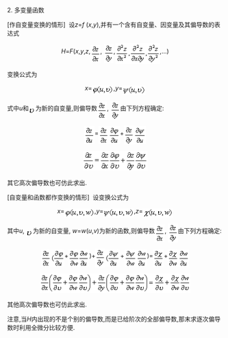 <div class=Section1>
<p class=MsoNormal><span lang=EN-US>2. </span><span lang=ZH-CN
style='font-family:宋体_GB2312'>多变量函数</span></p>
<p class=MsoNormal><span lang=EN-US>[</span><span lang=ZH-CN style='font-family:
宋体_GB2312'>作自变量变换的情形</span><span lang=EN-US>]&nbsp; </span><span lang=ZH-CN
style='font-family:宋体_GB2312'>设</span><i><span lang=EN-US>z</span></i><span
lang=EN-US>=<i>f </i>(<i>x</i>,<i>y</i>),</span><span lang=ZH-CN
style='font-family:宋体_GB2312'>并有一个含有自变量、因变量及其偏导数的表达式</span></p>
<p class=MsoNormal align=center style='text-align:center'><i><span lang=EN-US>H</span></i><span
lang=EN-US>=<i>F</i>(<i>x</i>,<i>y</i>,<i>z</i>,</span><sub><span lang=EN-US
style='font-size:10.5pt'><img width=23 height=41
src="res/17e9d95da129bdd93c34fb6cc6aaaa52_5477_files/image002.gif" u1:shapes="_x0000_i1026"
align=absmiddle></span></sub><span lang=EN-US>, </span><sub><span lang=EN-US
style='font-size:10.5pt'><img width=23 height=44
src="res/17e9d95da129bdd93c34fb6cc6aaaa52_5477_files/image004.gif" u1:shapes="_x0000_i1027"
align=absmiddle></span></sub><span lang=EN-US>,</span><sub><span lang=EN-US
style='font-size:10.5pt'><img width=104 height=48
src="res/17e9d95da129bdd93c34fb6cc6aaaa52_5477_files/image006.gif" u1:shapes="_x0000_i1028"
align=absmiddle></span></sub><span lang=EN-US>,…)</span></p>
<p class=MsoNormal><span lang=ZH-CN style='font-family:宋体_GB2312'>变换公式为</span></p>
<p class=MsoNormal align=center style='text-align:center'><i><span lang=EN-US>x</span></i><span
lang=EN-US>=</span><sub><span lang=EN-US style='font-size:10.5pt'><img
width=50 height=21 src="res/17e9d95da129bdd93c34fb6cc6aaaa52_5477_files/image008.gif"
u1:shapes="_x0000_i1029" align=absmiddle></span></sub><span lang=EN-US>,<i>y</i>=</span><sub><span
lang=EN-US style='font-size:10.5pt'><img width=53 height=22
src="res/17e9d95da129bdd93c34fb6cc6aaaa52_5477_files/image010.gif" u1:shapes="_x0000_i1030"
align=absmiddle></span></sub></p>
<p class=MsoNormal><span lang=ZH-CN style='font-family:宋体_GB2312'>式中</span><i><span
lang=EN-US>u</span></i><span lang=ZH-CN style='font-family:宋体_GB2312'>和</span><sub><span
lang=EN-US><img width=16 height=16
src="res/17e9d95da129bdd93c34fb6cc6aaaa52_5477_files/image012.gif" u1:shapes="_x0000_i1031"
align=absmiddle></span></sub><span lang=ZH-CN style='font-family:宋体_GB2312'>为新的自变量</span><span
lang=EN-US>,</span><span lang=ZH-CN style='font-family:宋体_GB2312'>则偏导数</span><sub><span
lang=EN-US style='font-size:10.5pt'><img width=23 height=41
src="res/17e9d95da129bdd93c34fb6cc6aaaa52_5477_files/image013.gif" u1:shapes="_x0000_i1032"
align=absmiddle></span></sub><span lang=EN-US>, </span><sub><span lang=EN-US
style='font-size:10.5pt'><img width=23 height=44
src="res/17e9d95da129bdd93c34fb6cc6aaaa52_5477_files/image014.gif" u1:shapes="_x0000_i1033"
align=absmiddle></span></sub><span lang=ZH-CN style='font-family:宋体_GB2312'>由下列方程确定</span><span
lang=EN-US>:</span></p>
<p class=MsoNormal align=center style='text-align:center'><sub><span
lang=EN-US style='font-size:10.5pt'><img width=24 height=41
src="res/17e9d95da129bdd93c34fb6cc6aaaa52_5477_files/image016.gif" u1:shapes="_x0000_i1034"
align=absmiddle></span></sub><span lang=EN-US>=</span><sub><span lang=EN-US
style='font-size:10.5pt'><img width=23 height=41
src="res/17e9d95da129bdd93c34fb6cc6aaaa52_5477_files/image018.gif" u1:shapes="_x0000_i1035"
align=absmiddle><img width=27 height=41
src="res/17e9d95da129bdd93c34fb6cc6aaaa52_5477_files/image020.gif" u1:shapes="_x0000_i1036"
align=absmiddle></span></sub><span lang=EN-US>+</span><sub><span lang=EN-US
style='font-size:10.5pt'><img width=23 height=44
src="res/17e9d95da129bdd93c34fb6cc6aaaa52_5477_files/image021.gif" u1:shapes="_x0000_i1037"
align=absmiddle><img width=28 height=41
src="res/17e9d95da129bdd93c34fb6cc6aaaa52_5477_files/image023.gif" u1:shapes="_x0000_i1038"
align=absmiddle></span></sub></p>
<p class=MsoNormal align=center style='text-align:center'><sub><span
lang=EN-US style='font-size:10.5pt'><img width=151 height=47
src="res/17e9d95da129bdd93c34fb6cc6aaaa52_5477_files/image025.gif" u1:shapes="_x0000_i1025"></span></sub></p>
<p class=MsoNormal><span lang=ZH-CN style='font-family:宋体_GB2312'>其它高次偏导数也可仿此求出</span><span
lang=EN-US>.</span></p>
<p class=MsoNormal><span lang=EN-US>[</span><span lang=ZH-CN style='font-family:
宋体_GB2312'>自变量和函数都作变换的情形</span><span lang=EN-US>]&nbsp; </span><span
lang=ZH-CN style='font-family:宋体_GB2312'>设变换公式为</span></p>
<p class=MsoNormal align=center style='text-align:center'><i><span lang=EN-US>x</span></i><span
lang=EN-US>=</span><sub><span lang=EN-US style='font-size:10.5pt'><img
width=70 height=21 src="res/17e9d95da129bdd93c34fb6cc6aaaa52_5477_files/image027.gif"
u1:shapes="_x0000_i1039" align=absmiddle></span></sub><span lang=EN-US>,<i>y</i>=</span><sub><span
lang=EN-US style='font-size:10.5pt'><img width=71 height=21
src="res/17e9d95da129bdd93c34fb6cc6aaaa52_5477_files/image029.gif" u1:shapes="_x0000_i1040"
align=absmiddle></span></sub><span lang=EN-US>,<i>z</i>=</span><sub><span
lang=EN-US style='font-size:10.5pt'><img width=70 height=21
src="res/17e9d95da129bdd93c34fb6cc6aaaa52_5477_files/image031.gif" u1:shapes="_x0000_i1041"
align=absmiddle></span></sub></p>
<p class=MsoNormal><span lang=ZH-CN style='font-family:宋体_GB2312'>其中</span><i><span
lang=EN-US>u</span></i><span lang=EN-US>, <sub><img width=16 height=16
src="res/17e9d95da129bdd93c34fb6cc6aaaa52_5477_files/image032.gif" u1:shapes="_x0000_i1063"
align=absmiddle></sub></span><span lang=ZH-CN style='font-family:宋体_GB2312'>为新的自变量</span><span
lang=EN-US>, <i>w</i>=<i>w</i>(<i>u</i>,<i>v</i>)</span><span lang=ZH-CN
style='font-family:宋体_GB2312'>为新的函数</span><span lang=EN-US>,</span><span
lang=ZH-CN style='font-family:宋体_GB2312'>则偏导数</span><sub><span lang=EN-US
style='font-size:10.5pt'><img width=23 height=41
src="res/17e9d95da129bdd93c34fb6cc6aaaa52_5477_files/image033.gif" u1:shapes="_x0000_i1064"
align=absmiddle></span></sub><span lang=EN-US>, </span><sub><span lang=EN-US
style='font-size:10.5pt'><img width=23 height=44
src="res/17e9d95da129bdd93c34fb6cc6aaaa52_5477_files/image034.gif" u1:shapes="_x0000_i1065"
align=absmiddle></span></sub><span lang=ZH-CN style='font-family:宋体_GB2312'>由下列方程确定</span><span
lang=EN-US>:</span></p>
<p class=MsoNormal align=center style='text-align:center'><sub><span
lang=EN-US style='font-size:10.5pt'><img width=23 height=41
src="res/17e9d95da129bdd93c34fb6cc6aaaa52_5477_files/image035.gif" u1:shapes="_x0000_i1066"
align=absmiddle><img width=32 height=41
src="res/17e9d95da129bdd93c34fb6cc6aaaa52_5477_files/image037.gif" u1:shapes="_x0000_i1067"
align=absmiddle></span></sub><span lang=EN-US>+</span><sub><span lang=EN-US
style='font-size:10.5pt'><img width=49 height=41
src="res/17e9d95da129bdd93c34fb6cc6aaaa52_5477_files/image039.gif" u1:shapes="_x0000_i1068"
align=absmiddle></span></sub><span lang=EN-US>)+</span><sub><span lang=EN-US
style='font-size:10.5pt'><img width=23 height=44
src="res/17e9d95da129bdd93c34fb6cc6aaaa52_5477_files/image040.gif" u1:shapes="_x0000_i1069"
align=absmiddle><img width=35 height=41
src="res/17e9d95da129bdd93c34fb6cc6aaaa52_5477_files/image042.gif" u1:shapes="_x0000_i1070"
align=absmiddle></span></sub><span lang=EN-US>+</span><sub><span lang=EN-US
style='font-size:10.5pt'><img width=28 height=41
src="res/17e9d95da129bdd93c34fb6cc6aaaa52_5477_files/image044.gif" u1:shapes="_x0000_i1071"
align=absmiddle><img width=25 height=41
src="res/17e9d95da129bdd93c34fb6cc6aaaa52_5477_files/image046.gif" u1:shapes="_x0000_i1072"
align=absmiddle></span></sub><span lang=EN-US>)=</span><sub><span lang=EN-US
style='font-size:10.5pt'><img width=25 height=41
src="res/17e9d95da129bdd93c34fb6cc6aaaa52_5477_files/image048.gif" u1:shapes="_x0000_i1073"
align=absmiddle></span></sub><span lang=EN-US>+</span><sub><span lang=EN-US
style='font-size:10.5pt'><img width=25 height=41
src="res/17e9d95da129bdd93c34fb6cc6aaaa52_5477_files/image050.gif" u1:shapes="_x0000_i1074"
align=absmiddle><img width=25 height=41
src="res/17e9d95da129bdd93c34fb6cc6aaaa52_5477_files/image052.gif" u1:shapes="_x0000_i1075"
align=absmiddle></span></sub></p>
<p class=MsoNormal align=center style='text-align:center'><sub><span
lang=EN-US style='font-size:10.5pt'><img width=351 height=45
src="res/17e9d95da129bdd93c34fb6cc6aaaa52_5477_files/image054.gif" u1:shapes="_x0000_i1076"></span></sub></p>
<p class=MsoNormal><span lang=ZH-CN style='font-family:宋体_GB2312'>其他高次偏导数也可仿此求出</span><span
lang=EN-US>.</span></p>
<p class=MsoNormal><span lang=ZH-CN style='font-family:宋体_GB2312'>注意</span><span
lang=EN-US>,</span><span lang=ZH-CN style='font-family:宋体_GB2312'>当</span><i><span
lang=EN-US>H</span></i><span lang=ZH-CN style='font-family:宋体_GB2312'>内出现的不是个别的偏导数</span><span
lang=EN-US>,</span><span lang=ZH-CN style='font-family:宋体_GB2312'>而是已给阶次的全部偏导数</span><span
lang=EN-US>,</span><span lang=ZH-CN style='font-family:宋体_GB2312'>那末求逐次偏导数时利用全微分比较方便</span><span
lang=EN-US>.</span></p>
</div>